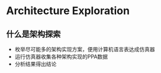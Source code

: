 # Architecture Exploration

## 什么是架构探索

- 枚举尽可能多的架构实现方案，便用计算机语言表达成仿真器
- 运行仿真器收集各种架构实现的PPA数据
- 分析结果得出结论

